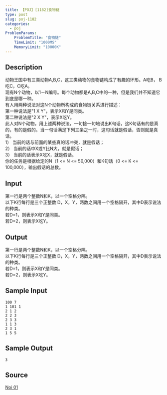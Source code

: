 ```yaml
---
title: 【POJ】[1182]食物链
type: post
slug: poj-1182
categories:
  - poj
ProblemParams:
    ProblemTitle: "食物链"
    TimeLimit: "1000MS"
    MemoryLimit: "10000K"
---
```


## Description

动物王国中有三类动物A,B,C，这三类动物的食物链构成了有趣的环形。A吃B， B吃C，C吃A。  
现有N个动物，以1－N编号。每个动物都是A,B,C中的一种，但是我们并不知道它到底是哪一种。  
有人用两种说法对这N个动物所构成的食物链关系进行描述：  
第一种说法是"1 X Y"，表示X和Y是同类。  
第二种说法是"2 X Y"，表示X吃Y。  
此人对N个动物，用上述两种说法，一句接一句地说出K句话，这K句话有的是真的，有的是假的。当一句话满足下列三条之一时，这句话就是假话，否则就是真话。  
1） 当前的话与前面的某些真的话冲突，就是假话；  
2） 当前的话中X或Y比N大，就是假话；  
3） 当前的话表示X吃X，就是假话。  
你的任务是根据给定的N（1 <= N <= 50,000）和K句话（0 <= K <= 100,000），输出假话的总数。

## Input

第一行是两个整数N和K，以一个空格分隔。  
以下K行每行是三个正整数 D，X，Y，两数之间用一个空格隔开，其中D表示说法的种类。  
若D=1，则表示X和Y是同类。  
若D=2，则表示X吃Y。

## Output

第一行是两个整数N和K，以一个空格分隔。  
以下K行每行是三个正整数 D，X，Y，两数之间用一个空格隔开，其中D表示说法的种类。  
若D=1，则表示X和Y是同类。  
若D=2，则表示X吃Y。

## Sample Input

```
100 7
1 101 1 
2 1 2
2 2 3 
2 3 3 
1 1 3 
2 3 1 
1 5 5

```

## Sample Output

```
3
```

## Source

[Noi 01](https://web.archive.org/web/http://poj.org/searchproblem?field=source&key=Noi+01)
